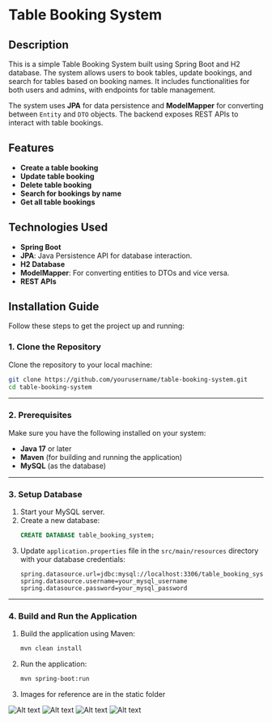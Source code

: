 # Table Booking System

## Description
This is a simple Table Booking System built using Spring Boot and H2 database. The system allows users to book tables, update bookings, and search for tables based on booking names. It includes functionalities for both users and admins, with endpoints for table management.

The system uses **JPA** for data persistence and **ModelMapper** for converting between `Entity` and `DTO` objects. The backend exposes REST APIs to interact with table bookings.

## Features
- **Create a table booking**
- **Update table booking**
- **Delete table booking**
- **Search for bookings by name**
- **Get all table bookings**

## Technologies Used
- **Spring Boot**
- **JPA**: Java Persistence API for database interaction.
- **H2 Database**
- **ModelMapper**: For converting entities to DTOs and vice versa.
- **REST APIs**

## Installation Guide

Follow these steps to get the project up and running:


### 1. Clone the Repository

Clone the repository to your local machine:
```bash
git clone https://github.com/yourusername/table-booking-system.git
cd table-booking-system
```

---

### 2. Prerequisites

Make sure you have the following installed on your system:
- **Java 17** or later
- **Maven** (for building and running the application)
- **MySQL** (as the database)

---

### 3. Setup Database

1. Start your MySQL server.
2. Create a new database:
   ```sql
   CREATE DATABASE table_booking_system;
   ```
3. Update `application.properties` file in the `src/main/resources` directory with your database credentials:
   ```properties
   spring.datasource.url=jdbc:mysql://localhost:3306/table_booking_system
   spring.datasource.username=your_mysql_username
   spring.datasource.password=your_mysql_password
   ```

---

### 4. Build and Run the Application

1. Build the application using Maven:
   ```bash
   mvn clean install
   ```
2. Run the application:
   ```bash
   mvn spring-boot:run

3. Images for reference are in the static folder

![Alt text](src/main/resources/static/Screenshot%202025-01-27%20at%2011.06.10.png "Optional title")
![Alt text](src/main/resources/static/Screenshot%202025-01-27%20at%2011.06.38.png "Optional title")
![Alt text](src/main/resources/static/Screenshot%202025-01-27%20at%2011.07.45.png "Optional title")
![Alt text](src/main/resources/static/Screenshot%202025-01-27%20at%2011.08.00.png "Optional title")



